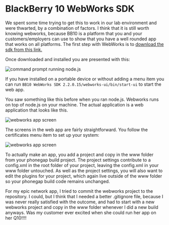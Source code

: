 BlackBerry 10 WebWorks SDK
=========================

We spent some time trying to get this to work in our lab environment and were thwarted, by a combination of factors. I think that it is still worth knowing webworks, because BB10 is a platform that you and your customers/employers can use to show that you have a well rounded app that works on all platforms. The first step with WebWorks is to [download the sdk from this link.](https://developer.blackberry.com/html5/downloads/)

Once downloaded and installed you are presented with this:

![command prompt running node.js](https://rhildred.github.io/courses/PROG8110/webworkscommand.png)

If you have installed on a portable device or without adding a menu item you can run `BB10 WebWorks SDK 2.2.0.15/webworks-ui/bin/start-ui` to start the web app.

You saw something like this before when you ran node.js. Webworks runs on top of node.js on your machine. The actual application is a web application that looks like this.

![webworks app screen](https://rhildred.github.io/courses/PROG8110/webworksscreen.png)

The screens in the web app are fairly straightforward. You follow the certificates menu item to set up your system:

![webworks app screen](https://rhildred.github.io/courses/PROG8110/certificates.png)

To actually make an app, you add a project and copy in the www folder from your phonegap build project. The project settings contribute to a config.xml in the root folder of your project, leaving the config.xml in your www folder untouched. As well as the project settings, you will also want to edit the plugins for your project, which again live outside of the www folder so your phonegap build code remains unchanged. 

For my epic network app, I tried to commit the webworks project to the repository. I could, but I think that I needed a better .gitignore file, because I was never really satisfied with the outcome, and had to start with a new webworks project and copy in the www folder whenever I did a new build anyways. Was my customer ever excited when she could run her app on her Q10!!!!
